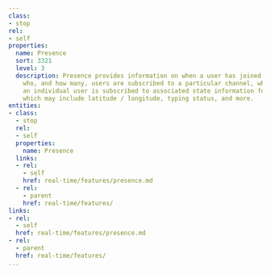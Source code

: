 ```yaml
---
class:
- stop
rel:
- self
properties:
  name: Presence
  sort: 3321
  level: 3
  description: Presence provides information on when a user has joined or left a channel,
    who, and how many, users are subscribed to a particular channel, which channel(s)
    an individual user is subscribed to associated state information for these users,
    which may include latitude / longitude, typing status, and more.
entities:
- class:
  - stop
  rel:
  - self
  properties:
    name: Presence
  links:
  - rel:
    - self
    href: real-time/features/presence.md
  - rel:
    - parent
    href: real-time/features/
links:
- rel:
  - self
  href: real-time/features/presence.md
- rel:
  - parent
  href: real-time/features/
...
```

